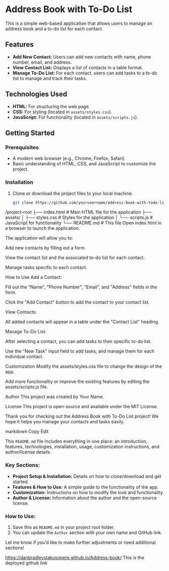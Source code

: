 # Address Book with To-Do List

This is a simple web-based application that allows users to manage an address book and a to-do list for each contact.

## Features
- **Add New Contact:** Users can add new contacts with name, phone number, email, and address.
- **View Contact List:** Displays a list of contacts in a table format.
- **Manage To-Do List:** For each contact, users can add tasks to a to-do list to manage and track their tasks.

## Technologies Used
- **HTML:** For structuring the web page.
- **CSS:** For styling (located in `assets/styles.css`).
- **JavaScript:** For functionality (located in `assets/scripts.js`).

## Getting Started

### Prerequisites

- A modern web browser (e.g., Chrome, Firefox, Safari).
- Basic understanding of HTML, CSS, and JavaScript to customize the project.

### Installation

1. Clone or download the project files to your local machine.

   ```bash
   git clone https://github.com/yourusername/address-book-with-todo-list.git
/project-root
├── index.html           # Main HTML file for the application
├── assets/
│   ├── styles.css       # Styles for the application
│   └── scripts.js       # JavaScript for functionality
└── README.md            # This file
Open index.html in a browser to launch the application.

The application will allow you to:

Add new contacts by filling out a form.

View the contact list and the associated to-do list for each contact.

Manage tasks specific to each contact.

How to Use
Add a Contact:

Fill out the "Name", "Phone Number", "Email", and "Address" fields in the form.

Click the "Add Contact" button to add the contact to your contact list.

View Contacts:

All added contacts will appear in a table under the "Contact List" heading.

Manage To-Do List:

After selecting a contact, you can add tasks to their specific to-do list.

Use the "New Task" input field to add tasks, and manage them for each individual contact.

Customization
Modify the assets/styles.css file to change the design of the app.

Add more functionality or improve the existing features by editing the assets/scripts.js file.

Author
This project was created by Your Name.

License
This project is open-source and available under the MIT License.

Thank you for checking out the Address Book with To-Do List project! We hope it helps you manage your contacts and tasks easily.

markdown
Copy
Edit

This `README.md` file includes everything in one place: an introduction, features, technologies, installation, usage, customization instructions, and author/license details.

### Key Sections:
- **Project Setup & Installation:** Details on how to clone/download and get started.
- **Features & How to Use:** A simple guide to the functionality of the app.
- **Customization:** Instructions on how to modify the look and functionality.
- **Author & License:** Information about the author and the open-source license.

### How to Use:
1. Save this as `README.md` in your project root folder.
2. You can update the `Author` section with your own name and GitHub link.

Let me know if you'd like to make further adjustments or need additional sections!

 https://danbradleystakusopere.github.io/Address-book/
 This is the deployed github link
 
 






